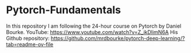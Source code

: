 # Pytorch-Fundamentals
In this repository I am following the 24-hour course on Pytorch by Daniel Bourke.
YouTube: https://www.youtube.com/watch?v=Z_ikDlimN6A
His Github repository: https://github.com/mrdbourke/pytorch-deep-learning/?tab=readme-ov-file
